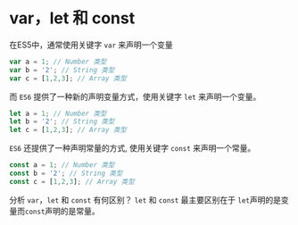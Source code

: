 # var，let 和 const
在ES5中，通常使用关键字 `var` 来声明一个变量
```js
var a = 1; // Number 类型
var b = '2'; // String 类型
var c = [1,2,3]; // Array 类型
``` 

而 `ES6` 提供了一种新的声明变量方式，使用关键字 `let` 来声明一个变量。
```js
let a = 1; // Number 类型
let b = '2'; // String 类型
let c = [1,2,3]; // Array 类型
```

`ES6` 还提供了一种声明常量的方式, 使用关键字 `const` 来声明一个常量。
```js
const a = 1; // Number 类型
const b = '2'; // String 类型
const c = [1,2,3]; // Array 类型
```

分析 `var`，`let` 和 `const` 有何区别？
`let` 和 `const` 最主要区别在于 `let`声明的是变量而`const`声明的是常量。
